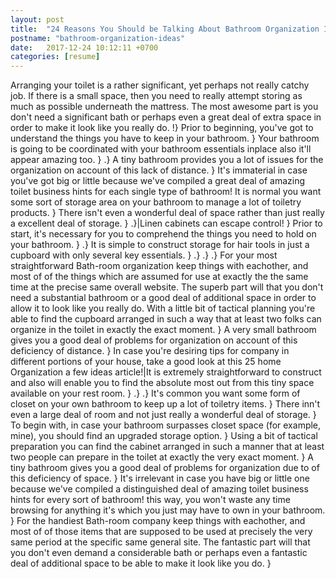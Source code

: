 ```yaml
---
layout: post
title:  "24 Reasons You Should be Talking About Bathroom Organization Ideas"
postname: "bathroom-organization-ideas"
date:   2017-12-24 10:12:11 +0700
categories: [resume]
---
```

Arranging your toilet is a rather significant, yet perhaps not really catchy job. If there is a small space, then you need to really attempt storing as much as possible underneath the mattress. The most awesome part is you don't need a significant bath or perhaps even a great deal of extra space in order to make it look like you really do. !} Prior to beginning, you've got to understand the things you have to keep in your bathroom. } Your bathroom is going to be coordinated with your bathroom essentials inplace also it'll appear amazing too. } .} A tiny bathroom provides you a lot of issues for the organization on account of this lack of distance. } It's immaterial in case you've got big or little because we've compiled a great deal of amazing toilet business hints for each single type of bathroom! It is normal you want some sort of storage area on your bathroom to manage a lot of toiletry products. } There isn't even a wonderful deal of space rather than just really a excellent deal of storage. } .}|Linen cabinets can escape control! } Prior to start, it's necessary for you to comprehend the things you need to hold on your bathroom. } .} It is simple to construct storage for hair tools in just a cupboard with only several key essentials. } .} .} .} For your most straightforward Bath-room organization keep things with eachother, and most of of the things which are assumed for use at exactly the the same time at the precise same overall website. The superb part will that you don't need a substantial bathroom or a good deal of additional space in order to allow it to look like you really do. With a little bit of tactical planning you're able to find the cupboard arranged in such a way that at least two folks can organize in the toilet in exactly the exact moment. } A very small bathroom gives you a good deal of problems for organization on account of this deficiency of distance. } In case you're desiring tips for company in different portions of your house, take a good look at this 25 home Organization a few ideas article!|It is extremely straightforward to construct and also will enable you to find the absolute most out from this tiny space available on your rest room. } .} .} It's common you want some form of closet on your own bathroom to keep up a lot of toiletry items. } There inn't even a large deal of room and not just really a wonderful deal of storage. } To begin with, in case your bathroom surpasses closet space (for example, mine), you should find an upgraded storage option. } Using a bit of tactical preparation you can find the cabinet arranged in such a manner that at least two people can prepare in the toilet at exactly the very exact moment. } A tiny bathroom gives you a good deal of problems for organization due to of this deficiency of space. } It's irrelevant in case you have big or little one because we've compiled a distinguished deal of amazing toilet business hints for every sort of bathroom! this way, you won't waste any time browsing for anything it's which you just may have to own in your bathroom. } For the handiest Bath-room company keep things with eachother, and most of of those items that are supposed to be used at precisely the very same period at the specific same general site. The fantastic part will that you don't even demand a considerable bath or perhaps even a fantastic deal of additional space to be able to make it look like you do. }
